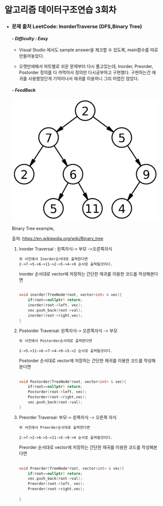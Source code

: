 알고리즘 데이터구조연습 3회차
===========================

* ### **문제 출처 LeetCode: InorderTraverse (DFS,Binary Tree)**

    #### - ***Difficulty : Easy***
    * Visual Studio 에서도 sample answer을 체크할 수 있도록, main함수를 따로 만들어놓았다. 

    * 오랫만에해서 파트별로 쉬운 문제부터 다시 풀고있는데, Inorder, Preorder, Postorder 정의를 다 까먹어서 정의만 다시공부하고 구현했다. 구현하는건 재귀를 사용했었던게 기억이나서 재귀를 이용하니 그리 어렵진 않았다.


    #### - ***FeedBack***
    ![ex_screenshot](./img/Binary_Tree.png)
    
    
    Binary Tree example, 
    
    
    출처:  https://en.wikipedia.org/wiki/Binary_tree
    
    1. Inorder Traversal : 왼쪽자식-> 부모 ->오른쪽자식
    

        ````
        위 사진에서 Inorder순서대로 출력한다면 
        2->7->5->6->11->2->5->4->9 순서로 출력될것이다.
        ````
        inorder 순서대로 vector에 저장하는 간단한 재귀를 이용한 코드를 작성해본다면
        ````cpp
        
        void inorder(TreeNode*root, vector<int> & vec){
            if(root==nullptr) return;
            inorder(root->left, vec); 
            vec.push_back(root->val);
            inorder(root->right,vec);
        }

        ````


    2. Postorder Traversal: 왼쪽자식-> 오른쪽자식 -> 부모


        ````
        위 사진에서 Postorder순서대로 출력한다면 
        
        2->5->11->6->7->4->9->5->2 순서로 출력될것이다.
        ````
        Postorder 순서대로 vector에 저장하는 간단한 재귀를 이용한 코드를 작성해본다면
        ````cpp
        
        void Postorder(TreeNode*root, vector<int> & vec){
            if(root==nullptr) return;
            Postorder(root->left, vec); 
            Postorder(root->right,vec);
            vec.push_back(root->val);
        }

        ````
    3. Preorder Traversal: 부모-> 왼쪽자식 -> 오른쪽 자식
        ````
        위 사진에서 Preorder순서대로 출력한다면 
        
        2->7->2->6->5->11->5->9->4 순서로 출력될것이다.
        ````
        Preorder 순서대로 vector에 저장하는 간단한 재귀를 이용한 코드를 작성해본다면
        ````cpp
        
        void Preorder(TreeNode*root, vector<int> & vec){
            if(root==nullptr) return;
            vec.push_back(root->val);
            Preorder(root->left, vec); 
            Preorder(root->right,vec);
            
        }

        ````
